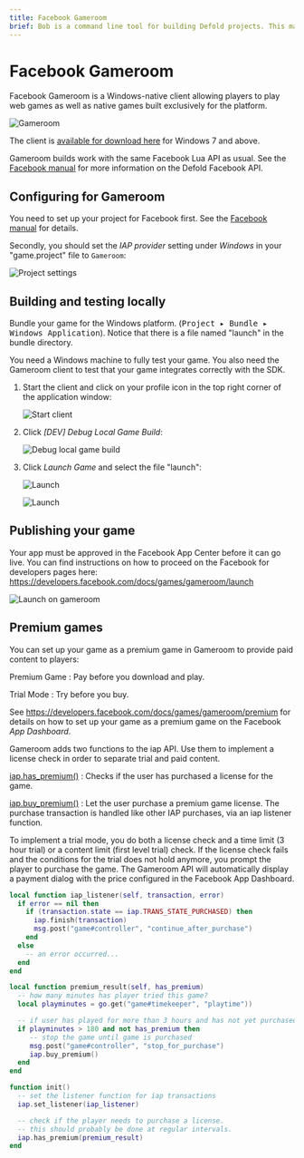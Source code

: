 ```yaml
---
title: Facebook Gameroom 
brief: Bob is a command line tool for building Defold projects. This manual explains how to use the tool.
---
```


# Facebook Gameroom

Facebook Gameroom is a Windows-native client allowing players to play web games as well as native games built exclusively for the platform.

![Gameroom](images/gameroom/gameroom.jpg)

<span class="icon-windows"></span> The client is [available for download here](https://www.facebook.com/gameroom/download/) for Windows 7 and above.

Gameroom builds work with the same Facebook Lua API as usual. See the [Facebook manual](manuals/facebook) for more information on the Defold Facebook API.

## Configuring for Gameroom

You need to set up your project for Facebook first. See the [Facebook manual](manuals/facebook) for details.

Secondly, you should set the *IAP provider* setting under *Windows* in your "game.project" file to `Gameroom`:

![Project settings](images/gameroom/game_project.png)

## Building and testing locally

Bundle your game for the Windows platform. (<kbd>Project ▸ Bundle ▸ Windows Application</kbd>). Notice that there is a file named "launch" in the bundle directory.

You need a Windows machine to fully test your game. You also need the Gameroom client to test that your game integrates correctly with the SDK.

1. Start the client and click on your profile icon in the top right corner of the application window:

   ![Start client](images/gameroom/client.jpg)

2. Click *[DEV] Debug Local Game Build*:

   ![Debug local game build](images/gameroom/local_dev.jpg)

3. Click *Launch Game* and select the file "launch":

   ![Launch](images/gameroom/launch2.jpg)

   ![Launch](images/gameroom/launch.jpg)

## Publishing your game

Your app must be approved in the Facebook App Center before it can go live. You can find instructions on how to proceed on the Facebook for developers pages here: https://developers.facebook.com/docs/games/gameroom/launch

![Launch on gameroom](images/gameroom/launch_on_gameroom.jpg)

## Premium games

You can set up your game as a premium game in Gameroom to provide paid content to players:

Premium Game
: Pay before you download and play.

Trial Mode
: Try before you buy.

See https://developers.facebook.com/docs/games/gameroom/premium for details on how to set up your game as a premium game on the Facebook *App Dashboard*.

Gameroom adds two functions to the iap API. Use them to implement a license check in order to separate trial and paid content.

[iap.has_premium()](/ref/iap#iap.has_premium)
: Checks if the user has purchased a license for the game.

[iap.buy_premium()](/ref/iap#iap.buy_premium)
: Let the user purchase a premium game license. The purchase transaction is handled like other IAP purchases, via an iap listener function.

To implement a trial mode, you do both a license check and a time limit (3 hour trial) or a content limit (first level trial) check. If the license check fails and the conditions for the trial does not hold anymore, you prompt the player to purchase the game. The Gameroom API will automatically display a payment dialog with the price configured in the Facebook App Dashboard.

```lua
local function iap_listener(self, transaction, error)
  if error == nil then
    if (transaction.state == iap.TRANS_STATE_PURCHASED) then
      iap.finish(transaction)
      msg.post("game#controller", "continue_after_purchase")
    end
  else
    -- an error occurred...
  end
end

local function premium_result(self, has_premium)
  -- how many minutes has player tried this game?
  local playminutes = go.get("game#timekeeper", "playtime"))

  -- if user has played for more than 3 hours and has not yet purchased.
  if playminutes > 180 and not has_premium then
     -- stop the game until game is purchased
     msg.post("game#controller", "stop_for_purchase")
     iap.buy_premium()
  end
end

function init()
  -- set the listener function for iap transactions
  iap.set_listener(iap_listener)

  -- check if the player needs to purchase a license.
  -- this should probably be done at regular intervals.
  iap.has_premium(premium_result)
end
```
